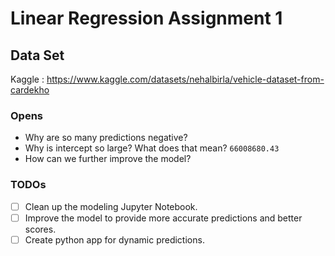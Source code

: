 # Linear Regression Assignment 1

## Data Set

Kaggle : https://www.kaggle.com/datasets/nehalbirla/vehicle-dataset-from-cardekho


### Opens
* Why are so many predictions negative? 
* Why is intercept so large? What does that mean? `66008680.43`
* How can we further improve the model? 

### TODOs
- [ ] Clean up the modeling Jupyter Notebook.
- [ ] Improve the model to provide more accurate predictions and better scores. 
- [ ] Create python app for dynamic predictions. 